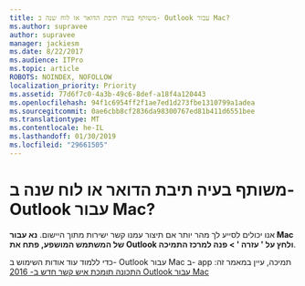 ```yaml
---
title: משותף בעיה תיבת הדואר או לוח שנה ב- Outlook עבור Mac?
ms.author: supravee
author: supravee
manager: jackiesm
ms.date: 8/22/2017
ms.audience: ITPro
ms.topic: article
ROBOTS: NOINDEX, NOFOLLOW
localization_priority: Priority
ms.assetid: 77d6f7c0-4a3b-49c6-8def-a18f4a120443
ms.openlocfilehash: 94f1c6954ff2f1ae7ed1d273fbe1310799a1adea
ms.sourcegitcommit: 0ae6cbb8cf2836da98300767ed81b411d6551bee
ms.translationtype: MT
ms.contentlocale: he-IL
ms.lasthandoff: 01/30/2019
ms.locfileid: "29661505"
---
```

# <a name="shared-mailbox-or-calendar-issue-in-outlook-for-mac"></a>משותף בעיה תיבת הדואר או לוח שנה ב- Outlook עבור Mac?

אנו יכולים לסייע לך מהר יותר אם תיצור עמנו קשר ישירות מתוך היישום. **נא עבור Mac של המשתמש המושפע, פתח את Outlook ולחץ על ' עזרה ' \> פנה למרכז התמיכה**. 
  
כדי ללמוד עוד אודות השימוש ב- Outlook עבור Mac ב- app תמיכה, עיין במאמר זה: [התכונה תומכת איש קשר חדש ב- 2016 Outlook עבור Mac](https://support.office.com/article/https://answers.microsoft.com/msoffice/forum/msoffice_outlook-mso_mac-mso_mac2016/new-contact-support-feature-in-outlook-2016-for/d4fc21c4-25e2-4e10-b943-1fba6542b517.aspx)
  

